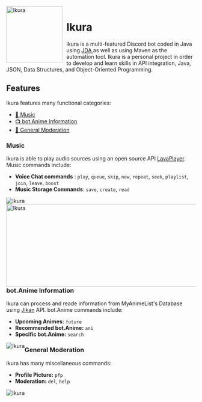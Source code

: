 <img width="150" height="150" align="left" style="float: left; margin: 0 10px 0 0;" alt="Ikura" src="https://i.imgur.com/Xwfeijp.png">  

# Ikura

Ikura is a multi-featured Discord bot coded in Java using <a href= https://github.com/DV8FromTheWorld/JDA>JDA </a> as well as using Maven
 as the automation tool. Ikura is a personal project in order to develop and learn skills in API integration, Java, JSON, Data Structures, and Object-Oriented Programming.
    
 
 ## Features
  Ikura features many functional categories:
 * [🎵 Music](#Music)
 * [📺 bot.Anime Information](#Anime-Information)
 * [📅 General Moderation](#General-Moderation)
 
 ### Music
 Ikura is able to play audio sources using an open source API 
 <a href= https://github.com/sedmelluq/lavaplayer>LavaPlayer</a>. Music commands include:
 * **Voice Chat commands** : `play`, `queue`, `skip`, `now`, `repeat`, `seek`, `playlist`, `join`, `leave`, `boost`
 * **Music Storage Commands**: `save`, `create`, `read`


  <img style="float: left;" alt="Ikura" src="https://i.imgur.com/OiUjDRh.png">  

           
 <img width="627" height="220" style="float: left; margin: 0 10px 0 0;" alt="Ikura" src="https://i.imgur.com/M627ihs.png">  
 
  ### bot.Anime Information
  Ikura can process and reade information from MyAnimeList's Database using <a href= https://github.com/jikan-me/jikan>Jikan</a> API. bot.Anime commands include:
  * **Upcoming Animes:** `future`
  * **Recommended bot.Anime:** `ani`
  * **Specific bot.Anime:** `search` 
  
   <img style="float: left;" alt="Ikura" src="https://i.imgur.com/kYi7uTV.png">  
 
   ### General Moderation
   
   Ikura has many miscellaneous commands:
   * **Profile Picture:** `pfp`
   * **Moderation:** `del`, `help`
   
   <img  style="float: left; margin: 0 10px 0 0;" alt="Ikura" src="https://i.imgur.com/7wOWfnQ.png">  
   
   
  
 
 
 
 
 
